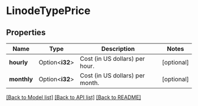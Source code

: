 # LinodeTypePrice

## Properties

Name | Type | Description | Notes
------------ | ------------- | ------------- | -------------
**hourly** | Option<**i32**> | Cost (in US dollars) per hour. | [optional]
**monthly** | Option<**i32**> | Cost (in US dollars) per month. | [optional]

[[Back to Model list]](../README.md#documentation-for-models) [[Back to API list]](../README.md#documentation-for-api-endpoints) [[Back to README]](../README.md)


